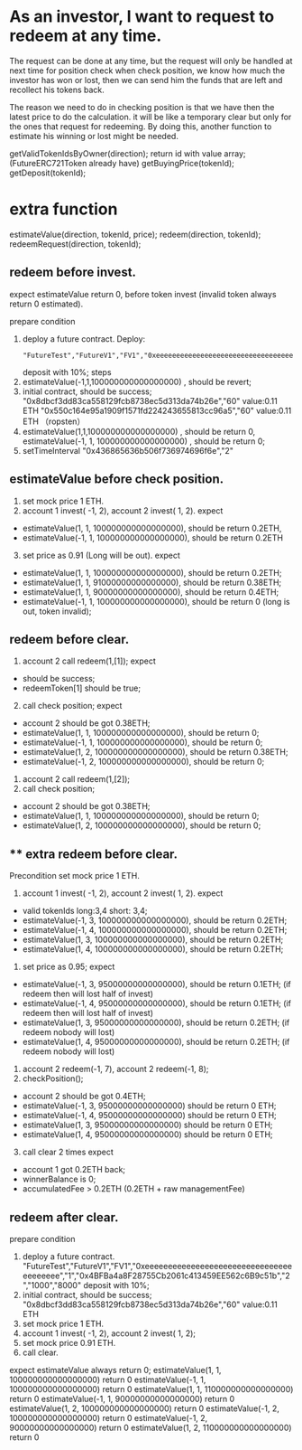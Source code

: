 # As an investor, I want to request to redeem at any time.

The request can be done at any time, but the request will only be handled at next time for position check when check position, we know how much the investor has won or lost, then we can send him the funds that are left and recollect his tokens back.

The reason we need to do in checking position is that we have then the latest price to do the calculation. it will be like a temporary clear but only for the ones that request for redeeming.
By doing this, another function to estimate his winning or lost might be needed.

getValidTokenIdsByOwner(direction); return id with value array; (FutureERC721Token already have)
getBuyingPrice(tokenId);
getDeposit(tokenId);

# extra function 
estimateValue(direction, tokenId, price);
redeem(direction, tokenId);
redeemRequest(direction, tokenId);

## redeem before invest.
expect estimateValue return 0, before token invest (invalid token always return 0 estimated).

prepare condition
1. deploy a future contract. 
    Deploy: 
    ```
    "FutureTest","FutureV1","FV1","0xeeeeeeeeeeeeeeeeeeeeeeeeeeeeeeeeeeeeeeee","1","0x4BFBa4a8F28755Cb2061c413459EE562c6B9c51b","2","1000","8000"
    ```
   deposit with 10%;
steps
1. estimateValue(-1,1,100000000000000000) , should be revert;
2. initial contract, should be success;
   "0x8dbcf3dd83ca558129fcb8738ec5d313da74b26e","60"  value:0.11 ETH
   "0x550c164e95a1909f1571fd224243655813cc96a5","60"  value:0.11 ETH （ropsten）
3. estimateValue(1,1,100000000000000000) , should be return 0, estimateValue(-1, 1, 100000000000000000) , should be return 0;
4. setTimeInterval "0x436865636b506f736974696f6e","2"
## estimateValue before check position.
1. set mock price 1 ETH.
2. account 1 invest( -1, 2), account 2 invest( 1, 2).
expect
- estimateValue(1, 1, 100000000000000000), should be return 0.2ETH, 
- estimateValue(-1, 1, 100000000000000000), should be return 0.2ETH
3. set price as 0.91 (Long will be out).
expect
- estimateValue(1, 1, 100000000000000000), should be return 0.2ETH;
- estimateValue(1, 1, 91000000000000000), should be return 0.38ETH;
- estimateValue(1, 1, 90000000000000000), should be return 0.4ETH;
- estimateValue(-1, 1, 100000000000000000), should be return 0 (long is out, token invalid);

## redeem before clear.
1. account 2 call redeem(1,[1]);
expect
- should be success;
- redeemToken[1] should be true;
2. call check position;
expect
- account 2 should be got 0.38ETH;
- estimateValue(1, 1, 100000000000000000), should be return 0;
- estimateValue(-1, 1, 100000000000000000), should be return 0;
- estimateValue(1, 2, 100000000000000000), should be return 0.38ETH;
- estimateValue(-1, 2, 100000000000000000), should be return 0;
1. account 2 call redeem(1,[2]);
2. call check position;
- account 2 should be got 0.38ETH;
- estimateValue(1, 1, 100000000000000000), should be return 0;
- estimateValue(1, 2, 100000000000000000), should be return 0;
## ** extra redeem before clear.
 Precondition
 set mock price 1 ETH.
1. account 1 invest( -1, 2), account 2 invest( 1, 2). 
expect
- valid tokenIds long:3,4 short: 3,4;
- estimateValue(-1, 3, 100000000000000000), should be return 0.2ETH;
- estimateValue(-1, 4, 100000000000000000), should be return 0.2ETH;
- estimateValue(1, 3, 100000000000000000), should be return 0.2ETH;
- estimateValue(1, 4, 100000000000000000), should be return 0.2ETH;
1. set price as 0.95;
expect
- estimateValue(-1, 3, 95000000000000000), should be return 0.1ETH; (if redeem then will lost half of invest)
- estimateValue(-1, 4, 95000000000000000), should be return 0.1ETH; (if redeem then will lost half of invest)
- estimateValue(1, 3, 95000000000000000), should be return 0.2ETH; (if redeem nobody will lost)
- estimateValue(1, 4, 95000000000000000), should be return 0.2ETH; (if redeem nobody will lost)
1. account 2 redeem(-1, 7), account 2 redeem(-1, 8);
2. checkPosition();
- account 2 should be got 0.4ETH;
- estimateValue(-1, 3, 95000000000000000) should be return 0 ETH;
- estimateValue(-1, 4, 95000000000000000) should be return 0 ETH;
- estimateValue(1, 3, 95000000000000000) should be return 0 ETH;
- estimateValue(1, 4, 95000000000000000) should be return 0 ETH;
3. call clear 2 times
expect
- account 1 got 0.2ETH back;
- winnerBalance is 0;
- accumulatedFee > 0.2ETH (0.2ETH + raw managementFee)

## redeem after clear.
prepare condition
1. deploy a future contract. 
   "FutureTest","FutureV1","FV1","0xeeeeeeeeeeeeeeeeeeeeeeeeeeeeeeeeeeeeeeee","1","0x4BFBa4a8F28755Cb2061c413459EE562c6B9c51b","2","1000","8000"
   deposit with 10%;
2. initial contract, should be success;
   "0x8dbcf3dd83ca558129fcb8738ec5d313da74b26e","60"  value:0.11 ETH
3. set mock price 1 ETH.
4. account 1 invest( -1, 2), account 2 invest( 1, 2);
5. set mock price 0.91 ETH.
6. call clear.
   
expect
estimateValue always return 0;
estimateValue(1, 1, 100000000000000000) return 0
estimateValue(-1, 1, 100000000000000000) return 0
estimateValue(1, 1, 110000000000000000) return 0
estimateValue(-1, 1, 90000000000000000) return 0
estimateValue(1, 2, 100000000000000000) return 0
estimateValue(-1, 2, 100000000000000000) return 0
estimateValue(-1, 2, 90000000000000000) return 0
estimateValue(1, 2, 110000000000000000) return 0